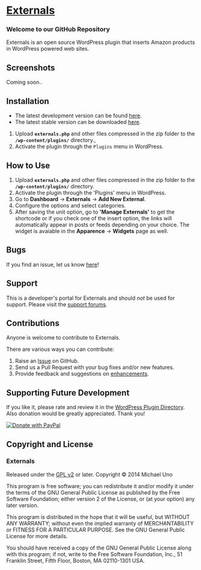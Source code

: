 # [Externals](http://wordpress.org/plugins/externals/) #

### Welcome to our GitHub Repository

Externals is an open source WordPress plugin that inserts Amazon products in WordPress powered web sites.

## Screenshots ##
Coming soon..

## Installation ##

- The latest development version can be found [here](https://github.com/michaeluno/externals/branches). 
- The latest stable version can be downloaded [here](http://downloads.wordpress.org/plugin/externals.latest-stable.zip).

1. Upload **`externals.php`** and other files compressed in the zip folder to the **`/wp-content/plugins/`** directory.,
2. Activate the plugin through the `Plugins` menu in WordPress.

## How to Use ##

1. Upload **`externals.php`** and other files compressed in the zip folder to the **`/wp-content/plugins/`** directory.
2. Activate the plugin through the 'Plugins' menu in WordPress.
3. Go to **Dashboard** -> **Externals** -> **Add New External**.
4. Configure the options and select categories.
5. After saving the unit option, go to **'Manage Externals'** to get the shortcode or if you check one of the insert option, the links will automatically appear in posts or feeds depending on your choice. The widget is avaiable in the **Apparence** -> **Widgets** page as well.

## Bugs ##
If you find an issue, let us know [here](https://github.com/michaeluno/externals/issues)!

## Support ##
This is a developer's portal for Externals and should _not_ be used for support. Please visit the [support forums](http://wordpress.org/support/plugin/externals).

## Contributions ##
Anyone is welcome to contribute to Externals.

There are various ways you can contribute:

1. Raise an [Issue](https://github.com/michaeluno/externals/issues) on GitHub.
2. Send us a Pull Request with your bug fixes and/or new features.
3. Provide feedback and suggestions on [enhancements](https://github.com/michaeluno/externals/issues?direction=desc&labels=Enhancement&page=1&sort=created&state=open).

## Supporting Future Development ##

If you like it, please rate and review it in the [WordPress Plugin Directory](http://wordpress.org/support/view/plugin-reviews/externals?filter=5). Also donation would be greatly appreciated. Thank you!

[![Donate with PayPal](https://www.paypal.com/en_US/i/btn/x-click-but04.gif)](http://en.michaeluno.jp/donate) 

## Copyright and License ##

### Externals ###
Released under the [GPL v2](./LICENSE.txt) or later.
Copyright © 2014 Michael Uno

This program is free software; you can redistribute it and/or modify
it under the terms of the GNU General Public License as published by
the Free Software Foundation; either version 2 of the License, or
(at your option) any later version.

This program is distributed in the hope that it will be useful,
but WITHOUT ANY WARRANTY; without even the implied warranty of
MERCHANTABILITY or FITNESS FOR A PARTICULAR PURPOSE.  See the
GNU General Public License for more details.

You should have received a copy of the GNU General Public License along
with this program; if not, write to the Free Software Foundation, Inc.,
51 Franklin Street, Fifth Floor, Boston, MA 02110-1301 USA.